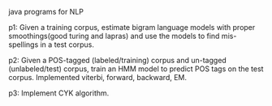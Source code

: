 java programs for NLP

p1: Given a training corpus, estimate bigram language models with proper smoothings(good turing and lapras) and use the models to find mis-spellings in a test corpus.

p2: Given a POS-tagged (labeled/training) corpus and un-tagged (unlabeled/test) corpus, train an HMM model to predict POS tags on the test corpus. Implemented viterbi, forward, backward, EM.

p3: Implement CYK algorithm.
